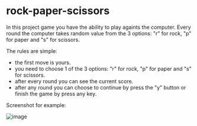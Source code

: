 # rock-paper-scissors
In this project game you have the ability to play againts the computer.
Every round the computer takes random value from the 3 options: "r" for rock, "p" for paper and "s" for scissors.

The rules are simple:
- the first move is yours.
- you need to choose 1 of the 3 options: "r" for rock, "p" for paper and "s" for scissors.
- after every round you can see the current score.
- after any round you can choose to continue by press the "y" button or finish the game by press any key.


Screenshot for example:

![image](https://user-images.githubusercontent.com/96150039/170717574-958d8384-300f-432c-a8d9-15d1ba06e90e.png)
